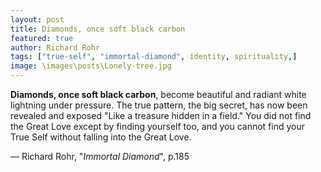 ```yaml
---
layout: post
title: Diamonds, once soft black carbon
featured: true
author: Richard Rohr
tags: ["true-self", "immortal-diamond", identity, spirituality,]
image: \images\posts\Lonely-tree.jpg
---
```


**Diamonds, once soft black carbon**, become beautiful and radiant white lightning under pressure. The true pattern, the big secret, has now been revealed and exposed "Like a treasure hidden in a field." You did not find the Great Love except by finding yourself too, and you cannot find your True Self without falling into the Great Love.

― Richard Rohr, "_Immortal Diamond_", p.185